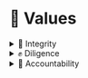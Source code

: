 # 💖 Values

<details>

<summary>🚀 Integrity</summary>

Our company values integrity above all else. We believe that honesty and transparency are the foundation of any successful business, and we strive to uphold the highest ethical standards in all of our operations.

&#x20;We believe that our commitment to integrity is what sets us apart from our competitors and earns the trust of our clients and partners.&#x20;

</details>

<details>

<summary>✊ Diligence</summary>

At PlanetSWH, we value diligence above all else. We believe that hard work and perseverance are the keys to success, and we strive to instill a culture of dedication and commitment in all of our employees. We are not satisfied with mediocrity, and we are always looking for ways to improve and innovate.&#x20;

</details>

<details>

<summary>💪 Accountability</summary>

We believe that accountability is essential for building trust with our clients and partners, and it is a key factor in our ability to deliver consistently high-quality results. We are proud of our reputation for accountability and are committed to upholding this value in everything we do.

</details>
